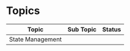 # Topics

| Topic            | Sub Topic | Status |
| ---------------- | --------- | ------ |
| State Management |
